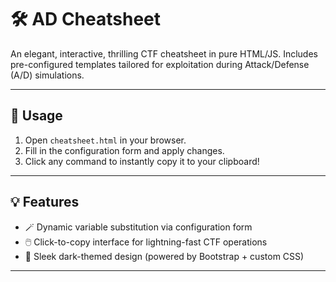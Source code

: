 # 🛠️ AD Cheatsheet

An elegant, interactive, thrilling CTF cheatsheet in pure HTML/JS.
Includes pre-configured templates tailored for exploitation during Attack/Defense (A/D) simulations.

---

## 🚀 Usage

1. Open `cheatsheet.html` in your browser.  
2. Fill in the configuration form and apply changes.  
3. Click any command to instantly copy it to your clipboard!

---

## 💡 Features

- 🪄 Dynamic variable substitution via configuration form  
- 🖱️ Click-to-copy interface for lightning-fast CTF operations  
- 🎨 Sleek dark-themed design (powered by Bootstrap + custom CSS)

---
